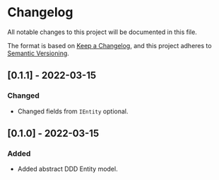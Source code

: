 # Changelog
All notable changes to this project will be documented in this file.

The format is based on [Keep a Changelog](https://keepachangelog.com/en/1.0.0/),
and this project adheres to [Semantic Versioning](https://semver.org/spec/v2.0.0.html).

## [0.1.1] - 2022-03-15
### Changed
- Changed fields from `IEntity` optional.

## [0.1.0] - 2022-03-15
### Added
- Added abstract DDD Entity model.
